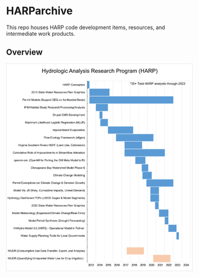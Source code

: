 # HARParchive
This repo houses HARP code development items, resources, and intermediate work products.

## Overview

![](HARP-Onboarding/HARP_Timeline_5.15.23.png)<!-- -->
